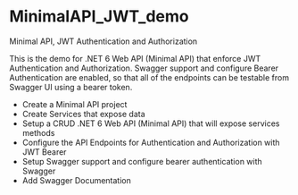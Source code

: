 # MinimalAPI_JWT_demo
Minimal API, JWT Authentication and Authorization

This is the demo for .NET 6 Web API (Minimal API) that enforce JWT Authentication and Authorization. Swagger support and configure Bearer Authentication are enabled, so that all of the endpoints can be testable from Swagger UI using a bearer token.

- Create a Minimal API project
- Create Services that expose data
- Setup a CRUD .NET 6 Web API (Minimal API) that will expose services methods
- Configure the API Endpoints for Authentication and Authorization with JWT Bearer
- Setup Swagger support and configure bearer authentication with Swagger
- Add Swagger Documentation
